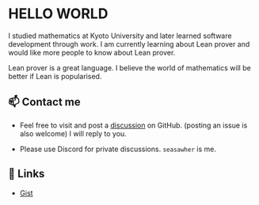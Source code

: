 # HELLO WORLD

I studied mathematics at Kyoto University and later learned software development through work. I am currently learning about Lean prover and would like more people to know about Lean prover.

Lean prover is a great language. I believe the world of mathematics will be better if Lean is popularised.

## 📫 Contact me

* Feel free to visit and post a [discussion](https://github.com/Seasawher/Seasawher/discussions) on GitHub. (posting an issue is also welcome) I will reply to you.

* Please use Discord for private discussions. `seasawher` is me.

## 🔗 Links

* [Gist](https://gist.github.com/Seasawher)
